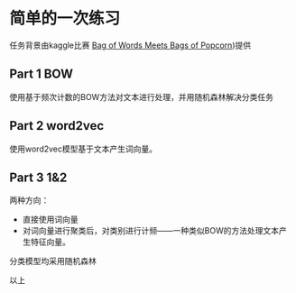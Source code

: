 # 简单的一次练习

任务背景由kaggle比赛 [Bag of Words Meets Bags of Popcorn](https://www.kaggle.com/competitions/word2vec-nlp-tutorial))提供

## Part 1 BOW

使用基于频次计数的BOW方法对文本进行处理，并用随机森林解决分类任务

## Part 2 word2vec

使用word2vec模型基于文本产生词向量。

## Part 3 1&2 

两种方向：

* 直接使用词向量
* 对词向量进行聚类后，对类别进行计频——一种类似BOW的方法处理文本产生特征向量。

分类模型均采用随机森林

以上